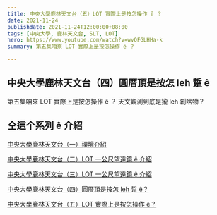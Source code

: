 ```yaml
---
title: 中央大學鹿林天文台（五）LOT 實際上是按怎操作 ê ？
date: 2021-11-24
publishdate: 2021-11-24T12:00:00+08:00
tags: [中央大學, 鹿林天文台, SLT, LOT]
hero: https://www.youtube.com/watch?v=wvQFGLHHa-k
summary: 第五集咱來 LOT 實際上是按怎操作 ê ？

---
```



## 中央大學鹿林天文台（四）圓厝頂是按怎 leh 踅 ê

第五集咱來 LOT 實際上是按怎操作 ê ？
天文觀測到底是攏 leh 創啥物？



## 仝這个系列 ê 介紹
[中央大學鹿林天文台（一）環境介紹](https://apod.tw/bonus/20211105_lulinobservatory_1/)

[中央大學鹿林天文台（二）LOT 一公尺望遠鏡 ê 介紹](https://apod.tw/bonus/20211105_lulinobservatory_2/)

[中央大學鹿林天文台（三）LOT 一公尺望遠鏡 ê 介紹](https://apod.tw/bonus/20211105_lulinobservatory_3/)

[中央大學鹿林天文台（四）圓厝頂是按怎 leh 踅 ê？](https://apod.tw/bonus/20211105_lulinobservatory_4/)

[中央大學鹿林天文台（五）LOT 實際上是按怎操作 ê？](https://apod.tw/bonus/20211105_lulinobservatory_5/)
